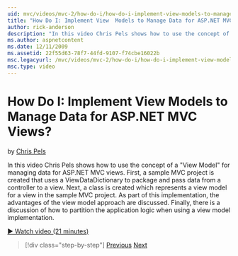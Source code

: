 ```yaml
---
uid: mvc/videos/mvc-2/how-do-i/how-do-i-implement-view-models-to-manage-data-for-aspnet-mvc-views
title: "How Do I: Implement View  Models to Manage Data for ASP.NET MVC Views? | Microsoft Docs"
author: rick-anderson
description: "In this video Chris Pels shows how to use the concept of a &quot;View Model&quot; for managing data for ASP.NET MVC views. First, a sample MVC project is cre..."
ms.author: aspnetcontent
ms.date: 12/11/2009
ms.assetid: 22f55d63-78f7-44fd-9107-f74cbe16022b
msc.legacyurl: /mvc/videos/mvc-2/how-do-i/how-do-i-implement-view-models-to-manage-data-for-aspnet-mvc-views
msc.type: video
---
```

How Do I: Implement View  Models to Manage Data for ASP.NET MVC Views?
====================
by [Chris Pels](https://twitter.com/chrispels)

In this video Chris Pels shows how to use the concept of a "View Model" for managing data for ASP.NET MVC views. First, a sample MVC project is created that uses a ViewDataDictionary to package and pass data from a controller to a view. Next, a class is created which represents a view model for a view in the sample MVC project. As part of this implementation, the advantages of the view model approach are discussed. Finally, there is a discussion of how to partition the application logic when using a view model implementation.

[&#9654; Watch video (21 minutes)](https://channel9.msdn.com/Blogs/ASP-NET-Site-Videos/how-do-i-implement-view-models-to-manage-data-for-aspnet-mvc-views)

> [!div class="step-by-step"]
> [Previous](how-do-i-work-with-data-in-aspnet-mvc-partial-views.md)
> [Next](how-do-i-create-a-custom-html-helper-for-an-mvc-application.md)
